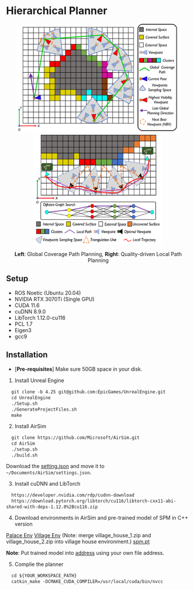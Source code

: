 # Hierarchical Planner

<p align="center">
  <img src="imgs/global.png" width = "450" height = "300"/>
  <img src="imgs/local.png" width = "350" height = "300"/>
</p>
<p align="center">
    <strong>Left</strong>: Global Coverage Path Planning, <strong>Right</strong>: Quality-driven Local Path Planning
</p>

## Setup

* ROS Noetic (Ubuntu 20.04)
* NVIDIA RTX 3070Ti (Single GPU)
* CUDA 11.6
* cuDNN 8.9.0
* LibTorch 1.12.0-cu116
* PCL 1.7
* Eigen3
* gcc9

## Installation

* [**Pre-requisites**] Make sure 50GB space in your disk.

1. Install Unreal Engine

```
  git clone -b 4.25 git@github.com:EpicGames/UnrealEngine.git
  cd UnrealEngine
  ./Setup.sh
  ./GenerateProjectFiles.sh
  make
```

2. Install AirSim

```
  git clone https://github.com/Microsoft/AirSim.git
  cd AirSim
  ./setup.sh
  ./build.sh
```

  Download the [setting.json](https://github.com/HKUST-Aerial-Robotics/PredRecon/releases/tag/v1.0) and move it to ``~/Documents/AirSim/settings.json``.

3. Install cuDNN and LibTorch

```
  https://developer.nvidia.com/rdp/cudnn-download
  https://download.pytorch.org/libtorch/cu116/libtorch-cxx11-abi-shared-with-deps-1.12.0%2Bcu116.zip
```

4. Download environments in AirSim and pre-trained model of SPM in C++ version

  [Palace Env](https://github.com/HKUST-Aerial-Robotics/PredRecon/releases/tag/v1.0)
  [Village Env](https://github.com/HKUST-Aerial-Robotics/PredRecon/releases/tag/v1.0) (Note: merge village_house_1.zip and village_house_2.zip into village house environment.)
  [spm.pt](https://github.com/HKUST-Aerial-Robotics/PredRecon/releases/tag/v1.0)

  **Note**: Put trained model into [address](https://github.com/HKUST-Aerial-Robotics/PredRecon/blob/master/Planner/Code/src/fuel_planner/exploration_manager/launch/algorithm.xml#L147) using your own file address.

5. Complie the planner

```
  cd ${YOUR_WORKSPACE_PATH}
  catkin_make -DCMAKE_CUDA_COMPILER=/usr/local/cuda/bin/nvcc
```
